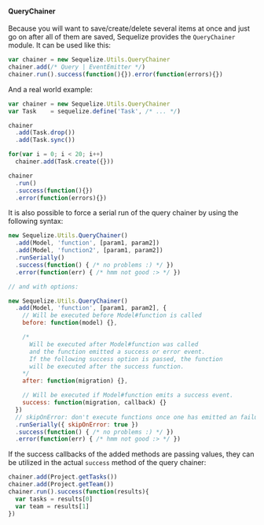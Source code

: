 #### QueryChainer

Because you will want to save/create/delete several items at once and just go on after all of them are saved, Sequelize provides the `QueryChainer` module. It can be used like this:

```js
var chainer = new Sequelize.Utils.QueryChainer
chainer.add(/* Query | EventEmitter */)
chainer.run().success(function(){}).error(function(errors){})
```

And a real world example:

```js
var chainer = new Sequelize.Utils.QueryChainer
var Task    = sequelize.define('Task', /* ... */)

chainer
  .add(Task.drop())
  .add(Task.sync())

for(var i = 0; i < 20; i++)
  chainer.add(Task.create({}))

chainer
  .run()
  .success(function(){})
  .error(function(errors){})
```

It is also possible to force a serial run of the query chainer by using the following syntax:

```js
new Sequelize.Utils.QueryChainer()
  .add(Model, 'function', [param1, param2])
  .add(Model, 'function2', [param1, param2])
  .runSerially()
  .success(function() { /* no problems :) */ })
  .error(function(err) { /* hmm not good :> */ })

// and with options:

new Sequelize.Utils.QueryChainer()
  .add(Model, 'function', [param1, param2], {
    // Will be executed before Model#function is called
    before: function(model) {},

    /*
      Will be executed after Model#function was called
      and the function emitted a success or error event.
      If the following success option is passed, the function
      will be executed after the success function.
    */
    after: function(migration) {},

    // Will be executed if Model#function emits a success event.
    success: function(migration, callback) {}
  })
  // skipOnError: don't execute functions once one has emitted an failure event.
  .runSerially({ skipOnError: true })
  .success(function() { /* no problems :) */ })
  .error(function(err) { /* hmm not good :> */ })
```

If the success callbacks of the added methods are passing values, they can be utilized in the actual `success` method of the query chainer:

```js
chainer.add(Project.getTasks())
chainer.add(Project.getTeam())
chainer.run().success(function(results){
  var tasks = results[0]
  var team = results[1]
})
```
